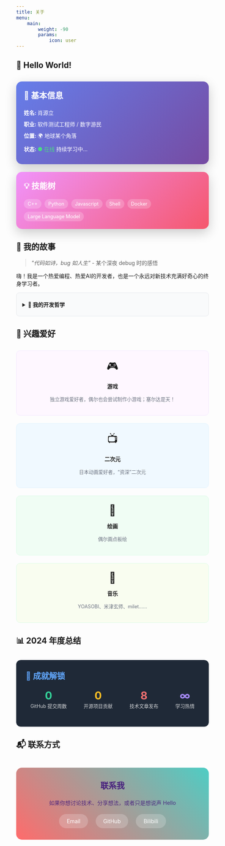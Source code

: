 ```yaml
---
title: 关于
menu:
    main: 
        weight: -90
        params:
            icon: user
---
```


<div class="about-container" style="max-width: 800px; margin: 0 auto;">

## 👋 Hello World!

<div style="display: flex; flex-wrap: wrap; gap: 20px; margin: 30px 0;">
  <div style="flex: 1; min-width: 300px;">
    <div style="background: linear-gradient(135deg, #667eea 0%, #764ba2 100%); padding: 20px; border-radius: 15px; color: white; box-shadow: 0 10px 30px rgba(0,0,0,0.2);">
      <p style="margin-top: 0; font-size: 1.5em;"><strong>🚀 基本信息</strong></p>
      <p style="margin: 10px 0;"><strong>姓名: </strong> 肖源立</p>
      <p style="margin: 10px 0;"><strong>职业: </strong> 软件测试工程师 / 数字游民</p>
      <p style="margin: 10px 0;"><strong>位置: </strong> 🌍 地球某个角落</p>
      <p style="margin: 10px 0;"><strong>状态: </strong> <span style="color: #4ade80;">● 在线</span> 持续学习中...</p>
    </div>
  </div>
  
  <div style="flex: 1; min-width: 300px;">
    <div style="background: linear-gradient(135deg, #f093fb 0%, #f5576c 100%); padding: 20px; border-radius: 15px; color: white; box-shadow: 0 10px 30px rgba(0,0,0,0.2);">
      <p style="margin-top: 0; font-size: 1.5em;"><strong>💡 技能树</strong></p>
      <div style="display: flex; flex-wrap: wrap; gap: 8px; margin-top: 15px;">
        <span style="background: rgba(255,255,255,0.2); padding: 5px 10px; border-radius: 20px; font-size: 0.9em;">C++</span>
        <span style="background: rgba(255,255,255,0.2); padding: 5px 10px; border-radius: 20px; font-size: 0.9em;">Python</span>
        <span style="background: rgba(255,255,255,0.2); padding: 5px 10px; border-radius: 20px; font-size: 0.9em;">Javascript</span>
        <span style="background: rgba(255,255,255,0.2); padding: 5px 10px; border-radius: 20px; font-size: 0.9em;">Shell</span>
        <span style="background: rgba(255,255,255,0.2); padding: 5px 10px; border-radius: 20px; font-size: 0.9em;">Docker</span>
        <span style="background: rgba(255,255,255,0.2); padding: 5px 10px; border-radius: 20px; font-size: 0.9em;">Large Language Model</span>
      </div>
    </div>
  </div>
</div>

## 📖 我的故事

> *"代码如诗，bug 如人生"* - 某个深夜 debug 时的感悟

嗨！我是一个热爱编程、热爱AI的开发者，也是一个永远对新技术充满好奇心的终身学习者。

<details style="margin: 10px 0; padding: 15px; border: 1px solid #e5e7eb; border-radius: 8px; background: #f9fafb;">
<summary style="cursor: pointer; font-weight: bold; padding: 5px 0;">🎯 我的开发哲学</summary>
<div style="margin-top: 10px; padding-left: 20px;">
  <ul>
    <li><strong>简洁至上:</strong> 最好的代码是不需要写的代码</li>
    <li><strong>用户导向:</strong> 技术服务于人，而非人服务于技术</li>
    <li><strong>持续学习:</strong> 保持好奇心，拥抱变化</li>
    <li><strong>分享精神:</strong> 知识因分享而增值</li>
  </ul>
</div>
</details>

## 🎨 兴趣爱好

<div style="display: grid; grid-template-columns: repeat(auto-fit, minmax(250px, 1fr)); gap: 20px; margin: 30px 0;">
  <div style="text-align: center; padding: 20px; border-radius: 10px; background: #fef7ff; border: 1px solid #f3e8ff;">
    <div style="font-size: 2em; margin-bottom: 10px;">🎮</div>
    <p><strong>游戏</strong></p>
    <p style="color: #6b7280; font-size: 0.9em;">独立游戏爱好者，偶尔也会尝试制作小游戏；塞尔达是天！</p>
  </div>

  <div style="text-align: center; padding: 20px; border-radius: 10px; background: #f0f9ff; border: 1px solid #e0f2fe;">
    <div style="font-size: 2em; margin-bottom: 10px;">📺</div>
    <p><strong>二次元</strong></p>
    <p style="color: #6b7280; font-size: 0.9em;">日本动画爱好者，“资深”二次元</p>
  </div>
  
  <div style="text-align: center; padding: 20px; border-radius: 10px; background: #f0fdf4; border: 1px solid #dcfce7;">
    <div style="font-size: 2em; margin-bottom: 10px;">🎨</div>
    <p><strong>绘画</strong></p>
    <p style="color: #6b7280; font-size: 0.9em;">偶尔画点板绘</p>
  </div>
  
  <div style="text-align: center; padding: 20px; border-radius: 10px; background:rgb(249, 253, 240); border: 1px solid #dcfce7;">
    <div style="font-size: 2em; margin-bottom: 10px;">🎵</div>
    <p><strong>音乐</strong></p>
    <p style="color: #6b7280; font-size: 0.9em;">YOASOBI、米津玄师、milet……</p>
  </div>
</div>


## 📊 2024 年度总结

<div style="background: #1f2937; color: white; padding: 25px; border-radius: 12px; margin: 30px 0;">
  <p style="margin-top: 0; font-size: 1.5em; color: #60a5fa;"><strong>🎯 成就解锁</strong></p>
  <div style="display: flex; justify-content: space-around; flex-wrap: wrap; gap: 20px; margin: 20px 0;">
    <div style="text-align: center;">
      <div style="font-size: 2em; font-weight: bold; color: #34d399;">0</div>
      <div style="font-size: 0.9em; opacity: 0.8;">GitHub 提交周数</div>
    </div>
    <div style="text-align: center;">
      <div style="font-size: 2em; font-weight: bold; color: #fbbf24;">0</div>
      <div style="font-size: 0.9em; opacity: 0.8;">开源项目贡献</div>
    </div>
    <div style="text-align: center;">
      <div style="font-size: 2em; font-weight: bold; color: #f87171;">8</div>
      <div style="font-size: 0.9em; opacity: 0.8;">技术文章发布</div>
    </div>
    <div style="text-align: center;">
      <div style="font-size: 2em; font-weight: bold; color: #a78bfa;">∞</div>
      <div style="font-size: 0.9em; opacity: 0.8;">学习热情</div>
    </div>
  </div>
</div>


## 📬 联系方式

<div style="text-align: center; margin: 40px 0; padding: 30px; background: linear-gradient(45deg, #ff6b6b, #4ecdc4); border-radius: 15px; color: white;">
  <p style="margin-top: 0; font-size: 1.5em; color:rgb(70, 30, 125);"><strong>联系我</strong></p>
  <p style="margin: 15px 0; opacity: 0.9; color:rgb(70, 30, 125);">如果你想讨论技术、分享想法，或者只是想说声 Hello</p>
  
  <div style="display: flex; justify-content: center; gap: 20px; flex-wra   p: wrap; margin-top: 20px;">
    <a href="mailto:alonely2021@qq.com" style="color: white; text-decoration: none; background: rgba(255,255,255,0.2); padding: 10px 20px; border-radius: 25px; transition: all 0.3s;">
      Email
    </a>
    <a href="https://github.com/xyl2024" style="color: white; text-decoration: none; background: rgba(255,255,255,0.2); padding: 10px 20px; border-radius: 25px; transition: all 0.3s;">
      GitHub
    </a>
    <a href="https://space.bilibili.com/518313604" style="color: white; text-decoration: none; background: rgba(255,255,255,0.2); padding: 10px 20px; border-radius: 25px; transition: all 0.3s;">
      Bilibili
    </a>
  </div>
</div>


</div>

<style>
@media (max-width: 768px) {
  .about-container {
    padding: 0 15px;
  }
  
  .about-container div[style*="display: flex"] {
    flex-direction: column;
  }
  
  .about-container div[style*="display: grid"] {
    grid-template-columns: 1fr;
  }
}

.about-container a:hover {
  transform: translateY(-2px);
  box-shadow: 0 5px 15px rgba(0,0,0,0.2);
}
</style>